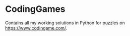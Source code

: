 # CodingGames
Contains all my working solutions in Python for puzzles on https://www.codingame.com/.
